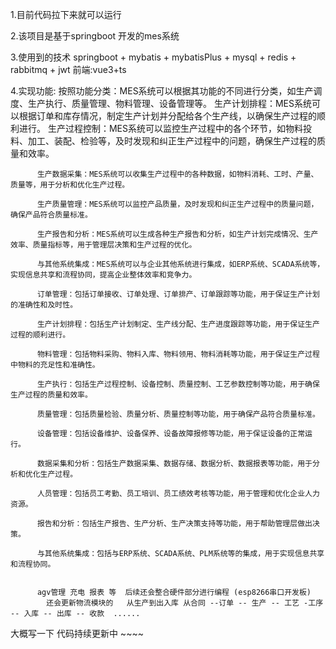 1.目前代码拉下来就可以运行 

2.该项目是基于springboot 开发的mes系统

3.使用到的技术 springboot + mybatis + mybatisPlus + mysql + redis + rabbitmq + jwt 
          前端:vue3+ts

4.实现功能:
          按照功能分类：MES系统可以根据其功能的不同进行分类，如生产调度、生产执行、质量管理、物料管理、设备管理等。
          生产计划排程：MES系统可以根据订单和库存情况，制定生产计划并分配给各个生产线，以确保生产过程的顺利进行。
          生产过程控制：MES系统可以监控生产过程中的各个环节，如物料投料、加工、装配、检验等，及时发现和纠正生产过程中的问题，确保生产过程的质量和效率。
          
          生产数据采集：MES系统可以收集生产过程中的各种数据，如物料消耗、工时、产量、质量等，用于分析和优化生产过程。
          
          生产质量管理：MES系统可以监控产品质量，及时发现和纠正生产过程中的质量问题，确保产品符合质量标准。
          
          生产报告和分析：MES系统可以生成各种生产报告和分析，如生产计划完成情况、生产效率、质量指标等，用于管理层决策和生产过程的优化。
          
          与其他系统集成：MES系统可以与企业其他系统进行集成，如ERP系统、SCADA系统等，实现信息共享和流程协同，提高企业整体效率和竞争力。
          
          订单管理：包括订单接收、订单处理、订单排产、订单跟踪等功能，用于保证生产计划的准确性和及时性。
          
          生产计划排程：包括生产计划制定、生产线分配、生产进度跟踪等功能，用于保证生产过程的顺利进行。
          
          物料管理：包括物料采购、物料入库、物料领用、物料消耗等功能，用于保证生产过程中物料的充足性和准确性。
          
          生产执行：包括生产过程控制、设备控制、质量控制、工艺参数控制等功能，用于确保生产过程的质量和效率。
          
          质量管理：包括质量检验、质量分析、质量控制等功能，用于确保产品符合质量标准。
          
          设备管理：包括设备维护、设备保养、设备故障报修等功能，用于保证设备的正常运行。
          
          数据采集和分析：包括生产数据采集、数据存储、数据分析、数据报表等功能，用于分析和优化生产过程。
          
          人员管理：包括员工考勤、员工培训、员工绩效考核等功能，用于管理和优化企业人力资源。
          
          报告和分析：包括生产报告、生产分析、生产决策支持等功能，用于帮助管理层做出决策。
          
          与其他系统集成：包括与ERP系统、SCADA系统、PLM系统等的集成，用于实现信息共享和流程协同。
            
          
          agv管理 充电 报表 等  后续还会整合硬件部分进行编程 (esp8266串口开发板)
            还会更新物流模块的   从生产到出入库 从合同 --订单 -- 生产 -- 工艺 -工序 -- 入库 -- 出库 -- 收款  ......

大概写一下 代码持续更新中 ~~~~
